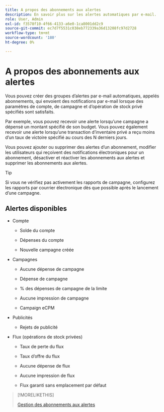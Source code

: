 ```yaml
---
title: A propos des abonnements aux alertes
description: En savoir plus sur les alertes automatiques par e-mail.
role: User, Admin
exl-id: f3578f10-4f66-4133-a6e0-1ca8001dd2c9
source-git-commit: ec7d7f5531c038eb772339a36d13208fc97d2728
workflow-type: tm+mt
source-wordcount: '180'
ht-degree: 0%

---
```


# A propos des abonnements aux alertes

Vous pouvez créer des groupes d’alertes par e-mail automatiques, appelés abonnements, qui envoient des notifications par e-mail lorsque des paramètres de compte, de campagne et d’opération de stock privé spécifiés sont satisfaits.

Par exemple, vous pouvez recevoir une alerte lorsqu’une campagne a dépensé un montant spécifié de son budget. Vous pouvez également recevoir une alerte lorsqu’une transaction d’inventaire privé a reçu moins d’un taux de victoire spécifié au cours des N derniers jours.

Vous pouvez ajouter ou supprimer des alertes d’un abonnement, modifier les utilisateurs qui reçoivent des notifications électroniques pour un abonnement, désactiver et réactiver les abonnements aux alertes et supprimer les abonnements aux alertes.

>[!TIP]
>
> Si vous ne vérifiez pas activement les rapports de campagne, configurez les rapports par courrier électronique dès que possible après le lancement d’une campagne.

## Alertes disponibles

* Compte

   * Solde du compte

   * Dépenses du compte

   * Nouvelle campagne créée

* Campagnes

   * Aucune dépense de campagne

   * Dépense de campagne

   * % des dépenses de campagne de la limite

   * Aucune impression de campagne

   * Campaign eCPM

* Publicités

   * Rejets de publicité

* Flux (opérations de stock privées)

   * Taux de perte du flux

   * Taux d’offre du flux

   * Aucune dépense de flux

   * Aucune impression de flux

   * Flux garanti sans emplacement par défaut

>[!MORELIKETHIS]
>
>[Gestion des abonnements aux alertes](alerts-manage.md)
